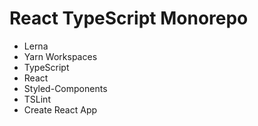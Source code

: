 # React TypeScript Monorepo

- Lerna
- Yarn Workspaces
- TypeScript
- React
- Styled-Components
- TSLint
- Create React App 
